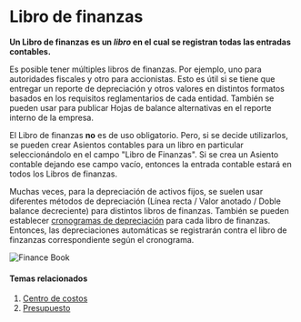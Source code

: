 <!-- add-breadcrumbs -->
# Libro de finanzas

**Un Libro de finanzas es un *libro* en el cual se registran todas las entradas contables.**

Es posible tener múltiples libros de finanzas. Por ejemplo, uno para autoridades fiscales y otro para accionistas. Esto es útil si se tiene que entregar un reporte de depreciación y otros valores en distintos formatos basados en los requisitos reglamentarios de cada entidad. También se pueden usar para publicar Hojas de balance alternativas en el reporte interno de la empresa.

El Libro de finanzas **no** es de uso obligatorio. Pero, si se decide utilizarlos, se pueden crear Asientos contables para un libro en particular seleccionándolo en el campo "Libro de Finanzas". Si se crea un Asiento contable dejando ese campo vacío, entonces la entrada contable estará en todos los Libros de finanzas.

Muchas veces, para la depreciación de activos fijos, se suelen usar diferentes métodos de depreciación (Línea recta / Valor anotado / Doble balance decreciente) para distintos libros de finanzas. También se pueden establecer [cronogramas de depreciación](/docs/user/manual/en/asset/asset-depreciation) para cada libro de finanzas. Entonces, las depreciaciones automáticas se registrarán contra el libro de finzanzas correspondiente según el cronograma.

<img class="screenshot" alt="Finance Book" src="{{docs_base_url}}/assets/img/accounts/finance-book.png">

#### Temas relacionados
1. [Centro de costos](/docs/user/manual/es/accounts/cost-center)
1. [Presupuesto](/docs/user/manual/es/accounts/budgeting)
